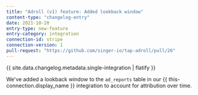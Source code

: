 ```yaml
---
title: "Adroll (v1) feature: Added lookback window"
content-type: "changelog-entry"
date: 2021-10-20
entry-type: new-feature
entry-category: integration
connection-id: stripe
connection-version: 1
pull-request: "https://github.com/singer-io/tap-adroll/pull/26"
---
```

{{ site.data.changelog.metadata.single-integration | flatify }}

We've added a lookback window to the `ad_reports` table in our {{ this-connection.display_name }} integration to account for attribution over time.